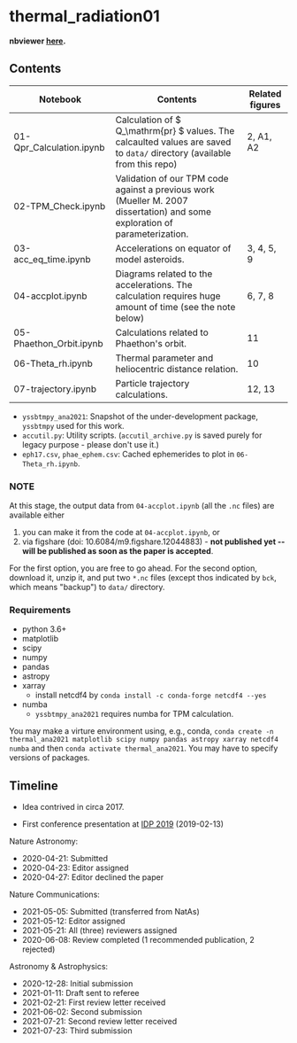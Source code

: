 # thermal_radiation01

**nbviewer [here](https://nbviewer.jupyter.org/github/ysbach/thermal_radiation01/tree/master/).**



## Contents

| Notebook                 | Contents                                                     | Related figures |
| ------------------------ | ------------------------------------------------------------ | --------------- |
| 01-Qpr_Calculation.ipynb | Calculation of $ Q_\mathrm{pr} $​ values. The calcaulted values are saved to ``data/`` directory (available from this repo) | 2, A1, A2       |
| 02-TPM_Check.ipynb       | Validation of our TPM code against a previous work (Mueller M. 2007 dissertation) and some exploration of parameterization. |                 |
| 03-acc_eq_time.ipynb     | Accelerations on equator of model asteroids.                 | 3, 4, 5, 9      |
| 04-accplot.ipynb         | Diagrams related to the accelerations. The calculation requires huge amount of time (see the note below) | 6, 7, 8         |
| 05-Phaethon_Orbit.ipynb  | Calculations related to Phaethon's orbit.                    | 11              |
| 06-Theta_rh.ipynb        | Thermal parameter and heliocentric distance relation.        | 10              |
| 07-trajectory.ipynb      | Particle trajectory calculations.                            | 12, 13          |

* ``yssbtmpy_ana2021``: Snapshot of the under-development package, ``yssbtmpy`` used for this work.
* ``accutil.py``: Utility scripts. (``accutil_archive.py`` is saved purely for legacy purpose - please don't use it.)
* ``eph17.csv``, ``phae_ephem.csv``: Cached ephemerides to plot in ``06-Theta_rh.ipynb``.



### NOTE

At this stage, the output data from ``04-accplot.ipynb`` (all the ``.nc`` files) are available either

1. you can make it from the code at ``04-accplot.ipynb``, or
2. via figshare (doi: 10.6084/m9.figshare.12044883) - **not published yet -- will be published as soon as the paper is accepted**.

For the first option, you are free to go ahead. For the second option, download it, unzip it, and put two ``*.nc`` files (except thos indicated by ``bck``, which means "backup") to ``data/`` directory.



### Requirements

* python 3.6+
* matplotlib
* scipy
* numpy 
* pandas 
* astropy
* xarray
  * install netcdf4 by ``conda install -c conda-forge netcdf4 --yes``
* numba
  * ``yssbtmpy_ana2021`` requires numba for TPM calculation.

You may make a virture environment using, e.g., conda, ``conda create -n thermal_ana2021 matplotlib scipy numpy pandas astropy xarray netcdf4 numba`` and then ``conda activate thermal_ana2021``. You may have to specify versions of packages.





## Timeline

* Idea contrived in circa 2017. 

* First conference presentation at [IDP 2019](http://www.perc.it-chiba.ac.jp/meetings/IDP2019/Scientific_Program.html) (2019-02-13)

Nature Astronomy:

* 2020-04-21: Submitted
* 2020-04-23: Editor assigned
* 2020-04-27: Editor declined the paper

Nature Communications:

* 2021-05-05: Submitted (transferred from NatAs)
* 2021-05-12: Editor assigned
* 2021-05-21: All (three) reviewers assigned
* 2020-06-08: Review completed (1 recommended publication, 2 rejected)

Astronomy & Astrophysics:

* 2020-12-28: Initial submission
* 2021-01-11: Draft sent to referee
* 2021-02-21: First review letter received
* 2021-06-02: Second submission
* 2021-07-21: Second review letter received
* 2021-07-23: Third submission

